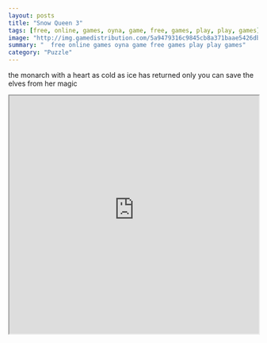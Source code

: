 ```yaml
---
layout: posts
title: "Snow Queen 3"
tags: [free, online, games, oyna, game, free, games, play, play, games]
image: "http://img.gamedistribution.com/5a9479316c9845cb8a371baae5426db0.jpg"
summary: "  free online games oyna game free games play play games"
category: "Puzzle"
---
```


the monarch with a heart as cold as ice has returned only you can save the elves from her magic

<iframe width="100%" height="480px;" src="http://flash.gamedistribution.com?game=5a9479316c9845cb8a371baae5426db0"></iframe>